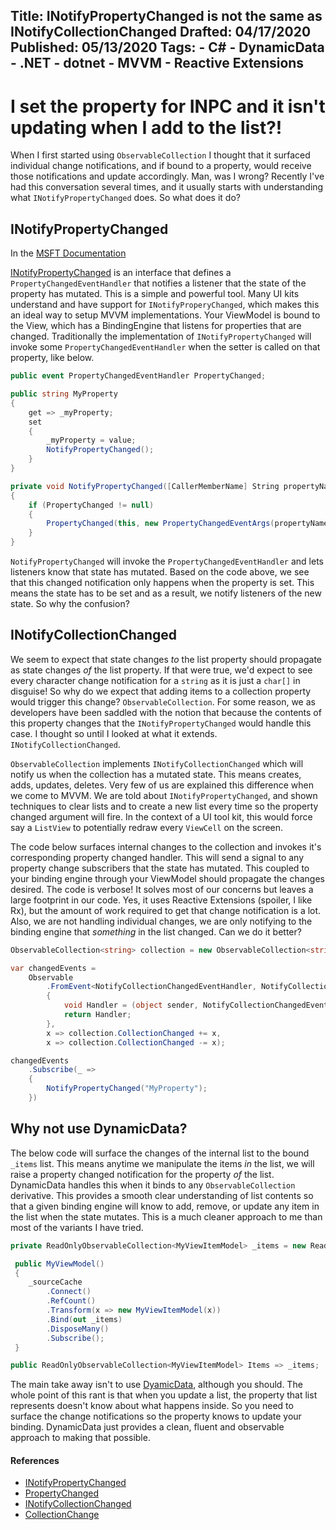 Title: INotifyPropertyChanged is not the same as INotifyCollectionChanged
Drafted: 04/17/2020
Published: 05/13/2020
Tags:
    - C#
    - DynamicData
    - .NET
    - dotnet
    - MVVM
    - Reactive Extensions
---

# I set the property for INPC and it isn't updating when I add to the list?!

When I first started using `ObservableCollection` I thought that it surfaced individual change notifications, and if bound to a property, would receive those notifications and update accordingly.  Man, was I wrong?  Recently I've had this conversation several times, and it usually starts with understanding what `INotifyPropertyChanged` does.  So what does it do?

## INotifyPropertyChanged

In the [MSFT Documentation](https://docs.microsoft.com/en-us/dotnet/framework/winforms/how-to-implement-the-inotifypropertychanged-interface)

[INotifyPropertyChanged](https://docs.microsoft.com/en-us/dotnet/api/system.componentmodel.inotifypropertychanged) is an interface that defines a `PropertyChangedEventHandler` that notifies a listener that the state of the property has mutated.  This is a simple and powerful tool.  Many UI kits understand and have support for `INotifyProperyChanged`, which makes this an ideal way to setup MVVM implementations.  Your ViewModel is bound to the View, which has a BindingEngine that listens for properties that are changed. Traditionally the implementation of `INotifyPropertyChanged` will invoke some `PropertyChangedEventHandler` when the setter is called on that property, like below.

```csharp
public event PropertyChangedEventHandler PropertyChanged;

public string MyProperty
{
    get => _myProperty;
    set
    {
        _myProperty = value;
        NotifyPropertyChanged();
    }
}

private void NotifyPropertyChanged([CallerMemberName] String propertyName = "")
{
    if (PropertyChanged != null)
    {
        PropertyChanged(this, new PropertyChangedEventArgs(propertyName));
    }
}
```

`NotifyPropertyChanged` will invoke the `PropertyChangedEventHandler` and lets listeners know that state has mutated.  Based on the code above, we see that this changed notification only happens when the property is set.  This means the state has to be set and as a result, we notify listeners of the new state.  So why the confusion?

## INotifyCollectionChanged
We seem to expect that state changes *to* the list property should propagate as state changes *of* the list property.  If that were true, we'd expect to see every character change notification for a `string` as it is just a `char[]` in disguise! So why do we expect that adding items to a collection property would trigger this change?  `ObservableCollection`.  For some reason, we as developers have been saddled with the notion that because the contents of this property changes that the `INotifyPropertyChanged` would handle this case.  I thought so until I looked at what it extends.  `INotifyCollectionChanged`.

`ObservableCollection` implements `INotifyCollectionChanged` which will notify us when the collection has a mutated state.  This means creates, adds, updates, deletes.  Very few of us are explained this difference when we come to MVVM.  We are told about `INotifyPropertyChanged`, and shown techniques to clear lists and to create a new list every time so the property changed argument will fire.  In the context of a UI tool kit, this would force say a `ListView` to potentially redraw every `ViewCell` on the screen.

The code below surfaces internal changes to the collection and invokes it's corresponding property changed handler.  This will send a signal to any property change subscribers that the state has mutated.  This coupled to your binding engine through your ViewModel should propagate the changes desired.  The code is verbose!  It solves most of our concerns but leaves a large footprint in our code.  Yes, it uses Reactive Extensions (spoiler, I like Rx), but the amount of work required to get that change notification is a lot.  Also, we are not handling individual changes, we are only notifying to the binding engine that *something* in the list changed.  Can we do it better?

```csharp
ObservableCollection<string> collection = new ObservableCollection<string>(Enumerable<string>.Empty);

var changedEvents =
    Observable
        .FromEvent<NotifyCollectionChangedEventHandler, NotifyCollectionChangedEventArgs>(eventHandler =>
        {
            void Handler = (object sender, NotifyCollectionChangedEventArgs args) => eventHandler(args);
            return Handler;
        },
        x => collection.CollectionChanged += x,
        x => collection.CollectionChanged -= x);

changedEvents
    .Subscribe(_ =>
    { 
        NotifyPropertyChanged("MyProperty");
    })
```

## Why not use DynamicData?

The below code will surface the changes of the internal list to the bound `_items` list.  This means anytime we manipulate the items *in* the list, we will raise a property changed notification for the property *of* the list.  DynamicData handles this when it binds to any `ObservableCollection` derivative.  This provides a smooth clear understanding of list contents so that a given binding engine will know to add, remove, or update any item in the list when the state mutates.  This is a much cleaner approach to me than most of the variants I have tried.

```csharp
private ReadOnlyObservableCollection<MyViewItemModel> _items = new ReadOnlyObservableCollection<string>();

 public MyViewModel()
 {
    _sourceCache
        .Connect()
        .RefCount()
        .Transform(x => new MyViewItemModel(x))
        .Bind(out _items)
        .DisposeMany()
        .Subscribe();
 }

public ReadOnlyObservableCollection<MyViewItemModel> Items => _items;
```

The main take away isn't to use [DyamicData](https://github.com/reactiveui/DynamicData), although you should.  The whole point of this rant is that when you update a list, the property that list represents doesn't know about what happens inside.  So you need to surface the change notifications so the property knows to update your binding.  DynamicData just provides a clean, fluent and observable approach to making that possible.

#### References

- [INotifyPropertyChanged](https://docs.microsoft.com/en-us/dotnet/api/system.componentmodel.inotifypropertychanged)
- [PropertyChanged](https://github.com/LeeCampbell/RxCookbook/blob/master/Model/PropertyChange.md)
- [INotifyCollectionChanged](https://docs.microsoft.com/en-us/dotnet/api/system.collections.specialized.inotifycollectionchanged)
- [CollectionChange](https://github.com/LeeCampbell/RxCookbook/blob/master/Model/CollectionChange.md)
